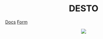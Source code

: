 <h1 align="center">DESTO</h1>

<a href="https://docs.tortiy.tk" id="button">Docs</a>
<a href="https://forms.gle/GKpGL5cFGSjZ14H98" id="button">Form</a>

<div class="statics" id="statics">
   <p align="center">
   <img src="https://github-readme-stats.vercel.app/api?username=desto2000&theme=dark&show_icons=true"></img>
   </p>
</div>
